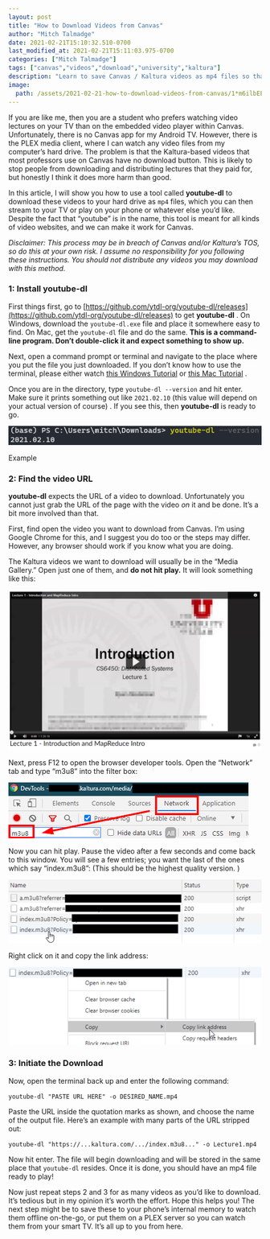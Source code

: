 ```yaml
---
layout: post
title: "How to Download Videos from Canvas"
author: "Mitch Talmadge"
date: 2021-02-21T15:10:32.510-0700
last_modified_at: 2021-02-21T15:11:03.975-0700
categories: ["Mitch Talmadge"]
tags: ["canvas","videos","download","university","kaltura"]
description: "Learn to save Canvas / Kaltura videos as mp4 files so that you can play them on your TV or other devices."
image:
  path: /assets/2021-02-21-how-to-download-videos-from-canvas/1*m6ilbEEcXQ52F1rP24CabQ.png
---
```


If you are like me, then you are a student who prefers watching video lectures on your TV than on the embedded video player within Canvas. Unfortunately, there is no Canvas app for my Android TV. However, there is the PLEX media client, where I can watch any video files from my computer’s hard drive. The problem is that the Kaltura-based videos that most professors use on Canvas have no download button. This is likely to stop people from downloading and distributing lectures that they paid for, but honestly I think it does more harm than good.

In this article, I will show you how to use a tool called **youtube-dl** to download these videos to your hard drive as `mp4` files, which you can then stream to your TV or play on your phone or whatever else you’d like. Despite the fact that “youtube” is in the name, this tool is meant for all kinds of video websites, and we can make it work for Canvas.

_Disclaimer: This process may be in breach of Canvas and/or Kaltura’s TOS, so do this at your own risk. I assume no responsibility for you following these instructions. You should not distribute any videos you may download with this method._
### 1: Install **youtube-dl**

First things first, go to [https://github.com/ytdl-org/youtube-dl/releases](https://github.com/ytdl-org/youtube-dl/releases) to get **youtube-dl** . On Windows, download the `youtube-dl.exe` file and place it somewhere easy to find. On Mac, get the `youtube-dl` file and do the same. **This is a command-line program. Don’t double-click it and expect something to show up.**

Next, open a command prompt or terminal and navigate to the place where you put the file you just downloaded. If you don’t know how to use the terminal, please either watch [this Windows Tutorial](https://www.youtube.com/watch?v=MBBWVgE0ewk) or [this Mac Tutorial](https://www.youtube.com/watch?v=aKRYQsKR46I) .

Once you are in the directory, type `youtube-dl --version` and hit enter. Make sure it prints something out like `2021.02.10` (this value will depend on your actual version of course) . If you see this, then **youtube-dl** is ready to go.

![Example](/assets/images/2021-02-21-how-to-download-videos-from-canvas/1*hlIiM2hTfoHffQd_XyN__g.png)

Example
### 2: Find the video URL

**youtube-dl** expects the URL of a video to download. Unfortunately you cannot just grab the URL of the page with the video _on_ it and be done. It’s a bit more involved than that.

First, find open the video you want to download from Canvas. I’m using Google Chrome for this, and I suggest you do too or the steps may differ. However, any browser should work if you know what you are doing.

The Kaltura videos we want to download will usually be in the “Media Gallery.” Open just one of them, and **do not hit play.** It will look something like this:

![](/assets/images/2021-02-21-how-to-download-videos-from-canvas/1*m6ilbEEcXQ52F1rP24CabQ.png)

Next, press F12 to open the browser developer tools. Open the “Network” tab and type “m3u8” into the filter box:

![](/assets/images/2021-02-21-how-to-download-videos-from-canvas/1*_G4lW3Ph1UuoMZTcE682sw.png)

Now you can hit play. Pause the video after a few seconds and come back to this window. You will see a few entries; you want the last of the ones which say “index.m3u8”: (This should be the highest quality version. )

![](/assets/images/2021-02-21-how-to-download-videos-from-canvas/1*NNpbF3WPjK7ZWakeNnL7XQ.png)

Right click on it and copy the link address:

![](/assets/images/2021-02-21-how-to-download-videos-from-canvas/1*Lyizkve6mkf3IGEkCQGzSA.png)

### 3: Initiate the Download

Now, open the terminal back up and enter the following command:
```
youtube-dl "PASTE URL HERE" -o DESIRED_NAME.mp4
```

Paste the URL inside the quotation marks as shown, and choose the name of the output file. Here’s an example with many parts of the URL stripped out:
```
youtube-dl "https://...kaltura.com/.../index.m3u8..." -o Lecture1.mp4
```

Now hit enter. The file will begin downloading and will be stored in the same place that `youtube-dl` resides. Once it is done, you should have an mp4 file ready to play!

Now just repeat steps 2 and 3 for as many videos as you’d like to download. It’s tedious but in my opinion it’s worth the effort. Hope this helps you! The next step might be to save these to your phone’s internal memory to watch them offline on-the-go, or put them on a PLEX server so you can watch them from your smart TV. It’s all up to you from here.

